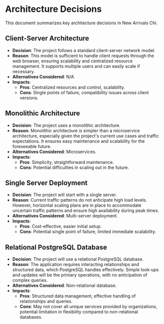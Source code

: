 # Architecture Decisions

This document summarizes key architecture decisions in New Arrivals Chi.

## Client-Server Architecture
- **Decision**: The project follows a standard client-server network model.
- **Reason**: This model is sufficient to handle client requests through the web browser, ensuring scalability and centralized resource management. It supports multiple users and can easily scale if necessary.
- **Alternatives Considered**: N/A
- **Impacts**: 
  - **Pros**: Centralized resources and control, scalability.
  - **Cons**: Single points of failure, compatibility issues across client versions.

## Monolithic Architecture
- **Decision**: The project uses a monolithic architecture.
- **Reason**: Monolithic architecture is simpler than a microservice architecture, especially given the project's current use cases and traffic expectations. It ensures easy maintenance and scalability for the foreseeable future.
- **Alternatives Considered**: Microservices.
- **Impacts**: 
  - **Pros**: Simplicity, straightforward maintenance.
  - **Cons**: Potential difficulties in scaling out in the future.

## Single Server Deployment
- **Decision**: The project will start with a single server.
- **Reason**: Current traffic patterns do not anticipate high load levels. However, horizontal scaling plans are in place to accommodate uncertain traffic patterns and ensure high availability during peak times.
- **Alternatives Considered**: Multi-server deployment.
- **Impacts**: 
  - **Pros**: Cost-effective, easier initial setup.
  - **Cons**: Potential single point of failure, limited immediate scalability.

## Relational PostgreSQL Database
- **Decision**: The project will use a relational PostgreSQL database.
- **Reason**: The application requires interacting relationships and structured data, which PostgreSQL handles effectively. Simple look-ups and updates will be the primary operations, with no anticipation of complex queries.
- **Alternatives Considered**: Non-relational database.
- **Impacts**: 
  - **Pros**: Structured data management, effective handling of relationships and queries.
  - **Cons**: May not cover all unique services provided by organizations, potential limitation in flexibility compared to non-relational databases.

